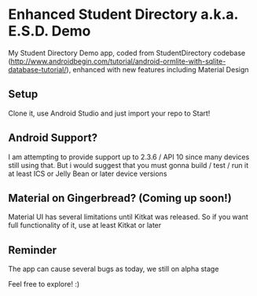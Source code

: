 # Enhanced Student Directory a.k.a. E.S.D. Demo
My Student Directory Demo app, coded from StudentDirectory codebase (http://www.androidbegin.com/tutorial/android-ormlite-with-sqlite-database-tutorial/), enhanced with new features including Material Design

## Setup
Clone it, use Android Studio and just import your repo to Start!

## Android Support?
I am attempting to provide support up to 2.3.6 / API 10 since many devices still using that.
But i would suggest that you must gonna build / test / run it at least ICS or Jelly Bean or later device versions

## Material on Gingerbread? (Coming up soon!)
Material UI has several limitations until Kitkat was released. So if you want full functionality of it, use at least Kitkat or later

## Reminder
The app can cause several bugs as today, we still on alpha stage

Feel free to explore! :)
